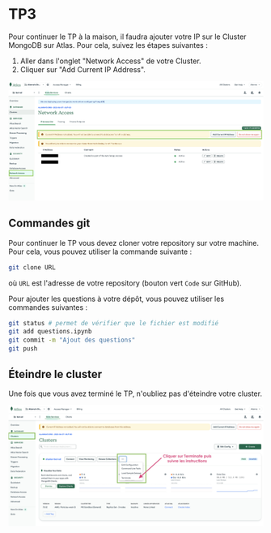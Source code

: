 # TP3

Pour continuer le TP à la maison, il faudra ajouter votre IP sur le Cluster MongoDB sur Atlas. Pour cela, suivez les étapes suivantes :
1. Aller dans l'onglet "Network Access" de votre Cluster.
2. Cliquer sur "Add Current IP Address".

![Ajout IP](img/ajout-ip.png?raw=true "Ajout IP")

## Commandes git

Pour continuer le TP vous devez cloner votre repository sur votre machine. Pour cela, vous pouvez utiliser la commande suivante :

```bash
git clone URL
```
où `URL` est l'adresse de votre repository (bouton vert `Code` sur GitHub).

Pour ajouter les questions à votre dépôt, vous pouvez utiliser les commandes suivantes :

```bash
git status # permet de vérifier que le fichier est modifié
git add questions.ipynb
git commit -m "Ajout des questions"
git push
```

## Éteindre le cluster

Une fois que vous avez terminé le TP, n'oubliez pas d'éteindre votre cluster.

![Terminate cluster](img/terminate-cluster.png?raw=true "Terminate cluster")